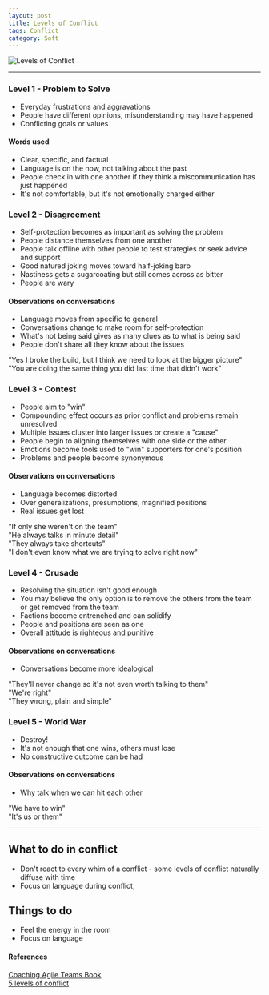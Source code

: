 ```yaml
---
layout: post
title: Levels of Conflict
tags: Conflict
category: Soft
---
```


<img class="img-responsive" alt="Levels of Conflict" src="{{ site.url }}/assets/images/levelsofconflict.jpg">

------------------------------------------------------------------------------------------------

### Level 1 - Problem to Solve

- Everyday frustrations and aggravations  
- People have different opinions, misunderstanding may have happened  
- Conflicting goals or values  

#### Words used

- Clear, specific, and factual   
- Language is on the now, not talking about the past   
- People check in with one another if they think a miscommunication has just happened   
- It's not comfortable, but it's not emotionally charged either  

### Level 2 - Disagreement

- Self-protection becomes as important as solving the problem  
- People distance themselves from one another  
- People talk offline with other people to test strategies or seek advice and support  
- Good natured joking moves toward half-joking barb  
- Nastiness gets a sugarcoating but still comes across as bitter  
- People are wary  

#### Observations on conversations

- Language moves from specific to general  
- Conversations change to make room for self-protection  
- What's not being said gives as many clues as to what is being said  
- People don't share all they know about the issues  

"Yes I broke the build, but I think we need to look at the bigger picture"  
"You are doing the same thing you did last time that didn't work"  

### Level 3 - Contest

- People aim to "win"  
- Compounding effect occurs as prior conflict and problems remain unresolved  
- Multiple issues cluster into larger issues or create a "cause"  
- People begin to aligning themselves with one side or the other  
- Emotions become tools used to "win" supporters for one's position  
- Problems and people become synonymous  

#### Observations on conversations

- Language becomes distorted  
- Over generalizations, presumptions, magnified positions
- Real issues get lost

"If only she weren't on the team"  
"He always talks in minute detail"  
"They always take shortcuts"  
"I don't even know what we are trying to solve right now"  

### Level 4 - Crusade

- Resolving the situation isn't good enough  
- You may believe the only option is to remove the others from the team or get removed from the team
- Factions become entrenched and can solidify
- People and positions are seen as one
- Overall attitude is righteous and punitive

#### Observations on conversations

- Conversations become more idealogical

"They'll never change so it's not even worth talking to them"  
"We're right"  
"They wrong, plain and simple"  

### Level 5 - World War

- Destroy!  
- It's not enough that one wins, others must lose  
- No constructive outcome can be had

#### Observations on conversations

- Why talk when we can hit each other

"We have to win"  
"It's us or them"

------------------------------------------------------------------------------------------------

## What to do in conflict

- Don't react to every whim of a conflict - some levels of conflict naturally diffuse with time  
- Focus on language during conflict, 

## Things to do

- Feel the energy in the room  
- Focus on language  

#### References 

[Coaching Agile Teams Book](https://www.amazon.com/Coaching-Agile-Teams-ScrumMasters-Addison-Wesley/dp/0321637704)  
[5 levels of conflict](https://dzone.com/articles/agile-managing-conflict)  
